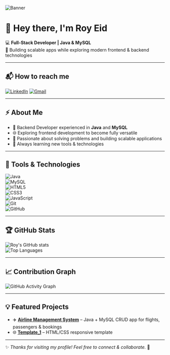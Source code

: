 <!-- Banner -->
![Banner](https://via.placeholder.com/1000x250.png?text=Hi+I'm+Roy+Eid+%7C+Full+Stack+Developer)

# 👋 Hey there, I'm Roy Eid  

💻 **Full-Stack Developer | Java & MySQL**  
🚀 Building scalable apps while exploring modern frontend & backend technologies  

---

## 📬 How to reach me
[![LinkedIn](https://img.shields.io/badge/LinkedIn-blue?logo=linkedin&logoColor=white)](https://linkedin.com/in/royeid02)
[![Gmail](https://img.shields.io/badge/Gmail-D14836?logo=gmail&logoColor=white)](mailto:your.email@gmail.com)

---

## ⚡ About Me
- 🔨 Backend Developer experienced in **Java** and **MySQL**  
- 🌐 Exploring frontend development to become fully versatile  
- 🎯 Passionate about solving problems and building scalable applications  
- 🌱 Always learning new tools & technologies  

---

## 🚀 Tools & Technologies
![Java](https://cdn.jsdelivr.net/gh/devicons/devicon/icons/java/java-original.svg)  
![MySQL](https://cdn.jsdelivr.net/gh/devicons/devicon/icons/mysql/mysql-original.svg)  
![HTML5](https://cdn.jsdelivr.net/gh/devicons/devicon/icons/html5/html5-original.svg)  
![CSS3](https://cdn.jsdelivr.net/gh/devicons/devicon/icons/css3/css3-original.svg)  
![JavaScript](https://cdn.jsdelivr.net/gh/devicons/devicon/icons/javascript/javascript-original.svg)  
![Git](https://cdn.jsdelivr.net/gh/devicons/devicon/icons/git/git-original.svg)  
![GitHub](https://cdn.jsdelivr.net/gh/devicons/devicon/icons/github/github-original.svg)  

---

## 🏆 GitHub Stats
![Roy's GitHub stats](https://github-readme-stats.vercel.app/api?username=RoyEid&show_icons=true&theme=tokyonight)  
![Top Languages](https://github-readme-stats.vercel.app/api/top-langs/?username=RoyEid&layout=compact&theme=tokyonight)  

---

## 📈 Contribution Graph
![GitHub Activity Graph](https://github-readme-activity-graph.vercel.app/graph?username=RoyEid&theme=react-dark)  

---

## 💡 Featured Projects
- ✈️ **[Airline Management System](https://github.com/RoyEid/Airline-Management-System)** – Java + MySQL CRUD app for flights, passengers & bookings  
- 🌐 **[Template_1](https://github.com/RoyEid/Template_1)** – HTML/CSS responsive template  

---
✨ *Thanks for visiting my profile! Feel free to connect & collaborate.* 🚀
